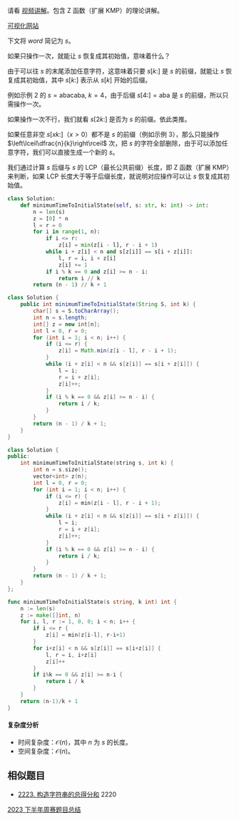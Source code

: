 请看 [视频讲解](https://www.bilibili.com/video/BV1it421W7D8/)。包含 Z 函数（扩展 KMP）的理论讲解。

[可视化网站](https://personal.utdallas.edu/~besp/demo/John2010/z-algorithm.htm)

下文将 $\textit{word}$ 简记为 $s$。

如果只操作一次，就能让 $s$ 恢复成其初始值，意味着什么？

由于可以往 $s$ 的末尾添加任意字符，这意味着只要 $s[k:]$ 是 $s$ 的前缀，就能让 $s$ 恢复成其初始值，其中 $s[k:]$ 表示从 $s[k]$ 开始的后缀。

例如示例 2 的 $s=\text{abacaba},\ k=4$，由于后缀 $s[4:]=\text{aba}$ 是 $s$ 的前缀，所以只需操作一次。

如果操作一次不行，我们就看 $s[2k:]$ 是否为 $s$ 的前缀。依此类推。

如果任意非空 $s[xk:]$（$x>0$）都不是 $s$ 的前缀（例如示例 3），那么只能操作 $\left\lceil\dfrac{n}{k}\right\rceil$ 次，把 $s$ 的字符全部删除，由于可以添加任意字符，我们可以直接生成一个新的 $s$。

我们通过计算 $s$ 后缀与 $s$ 的 LCP（最长公共前缀）长度，即 Z 函数（扩展 KMP）来判断，如果 LCP 长度大于等于后缀长度，就说明对应操作可以让 $s$ 恢复成其初始值。

```py [sol-Python3]
class Solution:
    def minimumTimeToInitialState(self, s: str, k: int) -> int:
        n = len(s)
        z = [0] * n
        l = r = 0
        for i in range(1, n):
            if i <= r:
                z[i] = min(z[i - l], r - i + 1)
            while i + z[i] < n and s[z[i]] == s[i + z[i]]:
                l, r = i, i + z[i]
                z[i] += 1
            if i % k == 0 and z[i] >= n - i:
                return i // k
        return (n - 1) // k + 1
```

```java [sol-Java]
class Solution {
    public int minimumTimeToInitialState(String S, int k) {
        char[] s = S.toCharArray();
        int n = s.length;
        int[] z = new int[n];
        int l = 0, r = 0;
        for (int i = 1; i < n; i++) {
            if (i <= r) {
                z[i] = Math.min(z[i - l], r - i + 1);
            }
            while (i + z[i] < n && s[z[i]] == s[i + z[i]]) {
                l = i;
                r = i + z[i];
                z[i]++;
            }
            if (i % k == 0 && z[i] >= n - i) {
                return i / k;
            }
        }
        return (n - 1) / k + 1;
    }
}
```

```cpp [sol-C++]
class Solution {
public:
    int minimumTimeToInitialState(string s, int k) {
        int n = s.size();
        vector<int> z(n);
        int l = 0, r = 0;
        for (int i = 1; i < n; i++) {
            if (i <= r) {
                z[i] = min(z[i - l], r - i + 1);
            }
            while (i + z[i] < n && s[z[i]] == s[i + z[i]]) {
                l = i;
                r = i + z[i];
                z[i]++;
            }
            if (i % k == 0 && z[i] >= n - i) {
                return i / k;
            }
        }
        return (n - 1) / k + 1;
    }
};
```

```go [sol-Go]
func minimumTimeToInitialState(s string, k int) int {
	n := len(s)
	z := make([]int, n)
	for i, l, r := 1, 0, 0; i < n; i++ {
		if i <= r {
			z[i] = min(z[i-l], r-i+1)
		}
		for i+z[i] < n && s[z[i]] == s[i+z[i]] {
			l, r = i, i+z[i]
			z[i]++
		}
		if i%k == 0 && z[i] >= n-i {
			return i / k
		}
	}
	return (n-1)/k + 1
}
```

#### 复杂度分析

- 时间复杂度：$\mathcal{O}(n)$，其中 $n$ 为 $s$ 的长度。
- 空间复杂度：$\mathcal{O}(n)$。

## 相似题目

- [2223. 构造字符串的总得分和](https://leetcode.cn/problems/sum-of-scores-of-built-strings/) 2220

[2023 下半年周赛题目总结](https://leetcode.cn/circle/discuss/lUu0KB/)
